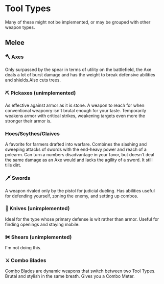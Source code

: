 
# Tool Types

Many of these might not be implemented, or may be grouped with other weapon types.

## Melee

### 🪓 Axes

Only surpassed by the spear in terms of utility on the battlefield, the Axe deals a lot of burst damage and has the weight to break defensive abilities and shields.Also cuts trees.

### ⛏ Pickaxes (unimplemented)

As effective against armor as it is stone. A weapon to reach for when conventional weaponry isn't brutal enough for your taste. Temporarily weakens armor with critical strikes, weakening targets even more the stronger their armor is.

### Hoes/Scythes/Glaives

A favorite for farmers drafted into warfare. Combines the slashing and sweeping attacks of swords with the end-heavy power and reach of a polearm. Can turn a numbers disadvantage in your favor, but doesn't deal the same damage as an Axe would and lacks the agility of a sword. It still tills dirt.

### 🗡 Swords

A weapon rivaled only by the pistol for judicial dueling. Has abilities useful for defending yourself, zoning the enemy, and setting up combos.

### 🔪 Knives (unimplemented)

Ideal for the type whose primary defense is wit rather than armor. Useful for finding openings and staying mobile.

### ✀ Shears (unimplemented)

I'm not doing this.

### ⚔ Combo Blades

[Combo Blades](./combo_blades.md) are dynamic weapons that switch between two Tool Types. Brutal and stylish in the same breath. Gives you a Combo Meter.
